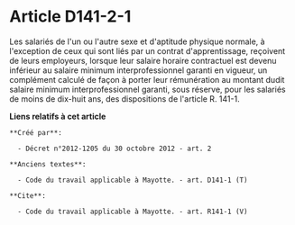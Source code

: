 # Article D141-2-1

Les salariés de l'un ou l'autre sexe et d'aptitude physique normale, à l'exception de ceux qui sont liés par un contrat
d'apprentissage, reçoivent de leurs employeurs, lorsque leur salaire horaire contractuel est devenu inférieur au salaire
minimum interprofessionnel garanti en vigueur, un complément calculé de façon à porter leur rémunération au montant dudit
salaire minimum interprofessionnel garanti, sous réserve, pour les salariés de moins de dix-huit ans, des dispositions de
l'article R. 141-1.

**Liens relatifs à cet article**

	**Créé par**:

	  - Décret n°2012-1205 du 30 octobre 2012 - art. 2

	**Anciens textes**:

	  - Code du travail applicable à Mayotte. - art. D141-1 (T)

	**Cite**:

	  - Code du travail applicable à Mayotte. - art. R141-1 (V)
